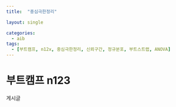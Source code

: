 ```yaml
---
title:  "중심극한정리"

layout: single

categories:
  - aib
tags:
  - [부트캠프, n12x, 중심극한정리, 신뢰구간, 정규분포, 부트스트랩, ANOVA]
---
```


# 부트캠프 n123

게시글